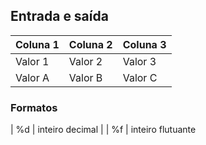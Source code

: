 ## Entrada e saída

| Coluna 1 | Coluna 2 | Coluna 3 |
|----------|----------|----------|
| Valor 1  | Valor 2  | Valor 3  |
| Valor A  | Valor B  | Valor C  |

### Formatos

| %d | inteiro decimal |
| %f | inteiro flutuante
